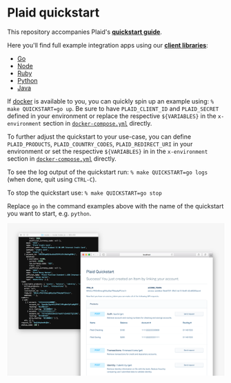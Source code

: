 # Plaid quickstart

This repository accompanies Plaid's [**quickstart guide**][quickstart].

Here you'll find full example integration apps using our [**client libraries**][libraries]:

- [Go][go-example]
- [Node][node-example]
- [Ruby][ruby-example]
- [Python][python-example]
- [Java][java-example]

If [docker][] is available to you, you can quickly spin up an example using: `% make QUICKSTART=go up`.
Be sure to have `PLAID_CLIENT_ID` and `PLAID_SECRET` defined in your environment or
replace the respective `${VARIABLES}` in the `x-environment` section in
[`docker-compose.yml`](/docker-compose.yml) directly.

To further adjust the quickstart to your use-case, you can define `PLAID_PRODUCTS`, `PLAID_COUNTRY_CODES`,
`PLAID_REDIRECT_URI` in your environment or set the respective `${VARIABLES}` in in the `x-environment`
section in [`docker-compose.yml`](/docker-compose.yml) directly.

To see the log output of the quickstart run: `% make QUICKSTART=go logs` (when done, quit using `CTRL-C`).

To stop the quickstart use: `% make QUICKSTART=go stop`

Replace `go` in the command examples above with the name of the quickstart you want to start, e.g. `python`.

![Plaid quickstart app](/assets/quickstart-screenshot.png)

[quickstart]: https://plaid.com/docs/quickstart
[libraries]: https://plaid.com/docs/libraries
[node-example]: /node
[ruby-example]: /ruby
[python-example]: /python
[java-example]: /java
[go-example]: /go
[docker]: https://www.docker.com
